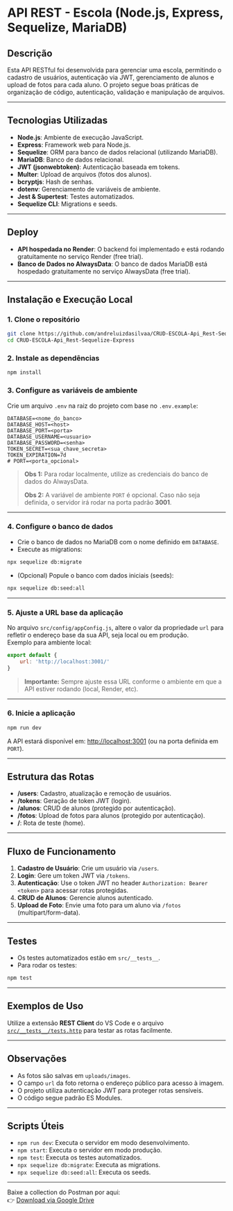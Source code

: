 # API REST - Escola (Node.js, Express, Sequelize, MariaDB)

## Descrição

Esta API RESTful foi desenvolvida para gerenciar uma escola, permitindo o cadastro de usuários, autenticação via JWT, gerenciamento de alunos e upload de fotos para cada aluno. O projeto segue boas práticas de organização de código, autenticação, validação e manipulação de arquivos.

---

## Tecnologias Utilizadas

- **Node.js**: Ambiente de execução JavaScript.
- **Express**: Framework web para Node.js.
- **Sequelize**: ORM para banco de dados relacional (utilizando MariaDB).
- **MariaDB**: Banco de dados relacional.
- **JWT (jsonwebtoken)**: Autenticação baseada em tokens.
- **Multer**: Upload de arquivos (fotos dos alunos).
- **bcryptjs**: Hash de senhas.
- **dotenv**: Gerenciamento de variáveis de ambiente.
- **Jest & Supertest**: Testes automatizados.
- **Sequelize CLI**: Migrations e seeds.

---

## Deploy

- **API hospedada no Render**: O backend foi implementado e está rodando gratuitamente no serviço Render (free trial).
- **Banco de Dados no AlwaysData**: O banco de dados MariaDB está hospedado gratuitamente no serviço AlwaysData (free trial).

---

## Instalação e Execução Local

### 1. Clone o repositório

```bash
git clone https://github.com/andreluizdasilvaa/CRUD-ESCOLA-Api_Rest-Sequelize-Express
cd CRUD-ESCOLA-Api_Rest-Sequelize-Express
```

### 2. Instale as dependências

```bash
npm install
```

### 3. Configure as variáveis de ambiente

Crie um arquivo `.env` na raiz do projeto com base no `.env.example`:

```
DATABASE=<nome_do_banco>
DATABASE_HOST=<host>
DATABASE_PORT=<porta>
DATABASE_USERNAME=<usuario>
DATABASE_PASSWORD=<senha>
TOKEN_SECRET=<sua_chave_secreta>
TOKEN_EXPIRATION=7d
# PORT=<porta_opcional>
```

> **Obs 1:** Para rodar localmente, utilize as credenciais do banco de dados do AlwaysData.
>
> **Obs 2:** A variável de ambiente `PORT` é opcional. Caso não seja definida, o servidor irá rodar na porta padrão **3001**.

---

### 4. Configure o banco de dados

- Crie o banco de dados no MariaDB com o nome definido em `DATABASE`.
- Execute as migrations:

```bash
npx sequelize db:migrate
```

- (Opcional) Popule o banco com dados iniciais (seeds):

```bash
npx sequelize db:seed:all
```

---

### 5. Ajuste a URL base da aplicação

No arquivo `src/config/appConfig.js`, altere o valor da propriedade `url` para refletir o endereço base da sua API, seja local ou em produção.  
Exemplo para ambiente local:

```javascript
export default {
    url: 'http://localhost:3001/'
}
```

> **Importante:** Sempre ajuste essa URL conforme o ambiente em que a API estiver rodando (local, Render, etc).

---

### 6. Inicie a aplicação

```bash
npm run dev
```

A API estará disponível em: [http://localhost:3001](http://localhost:3001) (ou na porta definida em `PORT`).

---

## Estrutura das Rotas

- **/users**: Cadastro, atualização e remoção de usuários.
- **/tokens**: Geração de token JWT (login).
- **/alunos**: CRUD de alunos (protegido por autenticação).
- **/fotos**: Upload de fotos para alunos (protegido por autenticação).
- **/**: Rota de teste (home).

---

## Fluxo de Funcionamento

1. **Cadastro de Usuário**: Crie um usuário via `/users`.
2. **Login**: Gere um token JWT via `/tokens`.
3. **Autenticação**: Use o token JWT no header `Authorization: Bearer <token>` para acessar rotas protegidas.
4. **CRUD de Alunos**: Gerencie alunos autenticado.
5. **Upload de Foto**: Envie uma foto para um aluno via `/fotos` (multipart/form-data).

---

## Testes

- Os testes automatizados estão em `src/__tests__`.
- Para rodar os testes:

```bash
npm test
```

---

## Exemplos de Uso

Utilize a extensão **REST Client** do VS Code e o arquivo [`src/__tests__/tests.http`](src/__tests__/tests.http) para testar as rotas facilmente.

---

## Observações

- As fotos são salvas em `uploads/images`.
- O campo `url` da foto retorna o endereço público para acesso à imagem.
- O projeto utiliza autenticação JWT para proteger rotas sensíveis.
- O código segue padrão ES Modules.

---

## Scripts Úteis

- `npm run dev`: Executa o servidor em modo desenvolvimento.
- `npm start`: Executa o servidor em modo produção.
- `npm test`: Executa os testes automatizados.
- `npx sequelize db:migrate`: Executa as migrations.
- `npx sequelize db:seed:all`: Executa os seeds.

---

Baixe a collection do Postman por aqui:  
👉 [Download via Google Drive](https://drive.google.com/file/d/1sTNm3NReMrnc8n21y5WfqGLlWaOK0ew9/view?usp=sharing)